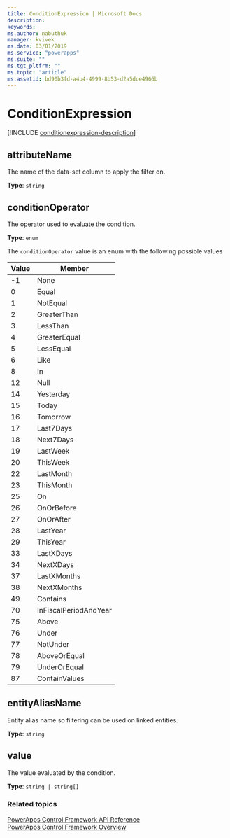 ```yaml
---
title: ConditionExpression | Microsoft Docs
description: 
keywords:
ms.author: nabuthuk
manager: kvivek
ms.date: 03/01/2019
ms.service: "powerapps"
ms.suite: ""
ms.tgt_pltfrm: ""
ms.topic: "article"
ms.assetid: bd90b3fd-a4b4-4999-8b53-d2a5dce4966b
---
```


# ConditionExpression

[!INCLUDE [conditionexpression-description](includes/conditionexpression-description.md)]

## attributeName

The name of the data-set column to apply the filter on.

**Type**: `string`

## conditionOperator

The operator used to evaluate the condition.

**Type**: `enum`

The `conditionOperator` value is an enum with the following possible values

|Value|Member|
|--|--|
|-1|None|
|0|Equal|
|1|NotEqual|
|2|GreaterThan|
|3|LessThan|
|4|GreaterEqual|
|5|LessEqual|
|6|Like|
|8|In|
|12|Null|
|14|Yesterday|
|15|Today|
|16|Tomorrow|
|17|Last7Days|
|18|Next7Days|
|19|LastWeek|
|20|ThisWeek|
|22|LastMonth|
|23|ThisMonth|
|25|On|
|26|OnOrBefore|
|27|OnOrAfter|
|28|LastYear|
|29|ThisYear|
|33|LastXDays|
|34|NextXDays|
|37|LastXMonths|
|38|NextXMonths|
|49|Contains|
|70|InFiscalPeriodAndYear|
|75|Above|
|76|Under|
|77|NotUnder|
|78|AboveOrEqual|
|79|UnderOrEqual|
|87|ContainValues|

## entityAliasName

Entity alias name so filtering can be used on linked entities.

**Type**: `string`

## value

The value evaluated by the condition.

**Type**: `string | string[]`

### Related topics

[PowerApps Control Framework API Reference](index.md)<br />
[PowerApps Control Framework Overview](../overview.md)
